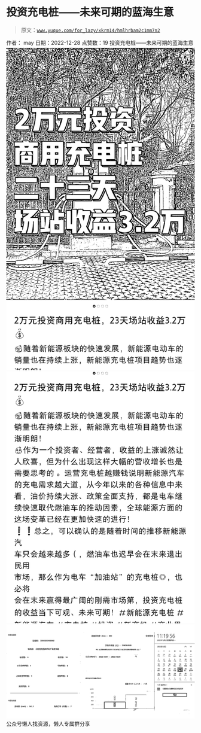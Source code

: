 # 投资充电桩——未来可期的蓝海生意

> 原文：[`www.yuque.com/for_lazy/xkrm14/hmlhrbam2c1mm7n2`](https://www.yuque.com/for_lazy/xkrm14/hmlhrbam2c1mm7n2)

<ne-p id="u571ff429" data-lake-id="u571ff429"><ne-text id="u115fcca0">作者： may</ne-text></ne-p> <ne-p id="ue187e35f" data-lake-id="ue187e35f"><ne-text id="u201b91bd">日期：2022-12-28</ne-text></ne-p> <ne-p id="ude0bb1cd" data-lake-id="ude0bb1cd"><ne-text id="u235d7e5c">点赞数：</ne-text><ne-text id="u2a56bc8c" ne-bold="true">19</ne-text></ne-p> <ne-hole id="u0292c119" data-lake-id="u0292c119"><ne-card data-card-name="hr" data-card-type="block" id="excy9" data-event-boundary="card"><ne-p id="u2c91c323" data-lake-id="u2c91c323"><ne-text id="u1baa45d2">投资充电桩——未来可期的蓝海生意</ne-text></ne-p> <ne-p id="u14af550f" data-lake-id="u14af550f"><ne-card data-card-name="image" data-card-type="inline" id="dzlCB" data-event-boundary="card">![](img/94100c166ef6d08cf88eb98a07140490.png)</ne-card></ne-p> <ne-p id="u59018714" data-lake-id="u59018714"><ne-card data-card-name="image" data-card-type="inline" id="cqo5g" data-event-boundary="card">![](img/d58ea1e923e5f4bbc9269d36648d9542.png)</ne-card></ne-p> <ne-p id="u925c9dee" data-lake-id="u925c9dee"><ne-card data-card-name="image" data-card-type="inline" id="FqrXw" data-event-boundary="card">![](img/a0a5ae0927888fe927b47e836c40d012.png)</ne-card></ne-p> <ne-hole id="uc704261a" data-lake-id="uc704261a"><ne-card data-card-name="hr" data-card-type="block" id="zG2Sn" data-event-boundary="card"><ne-p id="ubbfa8d4f" data-lake-id="ubbfa8d4f"><ne-text id="u9871f543">公众号懒人找资源，懒人专属群分享</ne-text></ne-p></ne-card></ne-hole></ne-card></ne-hole>